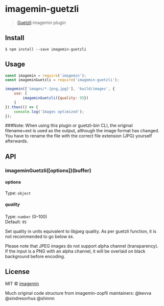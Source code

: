 # imagemin-guetzli

> [Guetzli](https://github.com/google/guetzli) imagemin plugin


## Install

```
$ npm install --save imagemin-guetzli
```


## Usage

```js
const imagemin = require('imagemin');
const imageminGuetzli = require('imagemin-guetzli');

imagemin(['images/*.{png,jpg}'], 'build/images', {
    use: [
        imageminGuetzli({quality: 95})
    ]
}).then(() => {
    console.log('Images optimized');
});
```
###Note: 
When using this plugin or guetzli-bin CLI, the original filename+ext is used as the output, although the image format has changed. You have to rename the file with the correct file extension (JPG) yourself afterwards.

## API

### imageminGuetzli([options])(buffer)

#### options

Type: `object`

##### quality

Type: `number` (0–100)<br>
Default: `95`

Set quality in units equivalent to libjpeg quality. As per guetzli function, it is not recommended to go below `84`.

Please note that JPEG images do not support alpha channel (transparency). If the input is a PNG with an alpha channel, it will be overlaid on black background before encoding.


## License

MIT © [imagemin](https://github.com/imagemin)

Much original code structure from imagemin-zopfli maintainers: @kevva @sindresorhus @shinnn